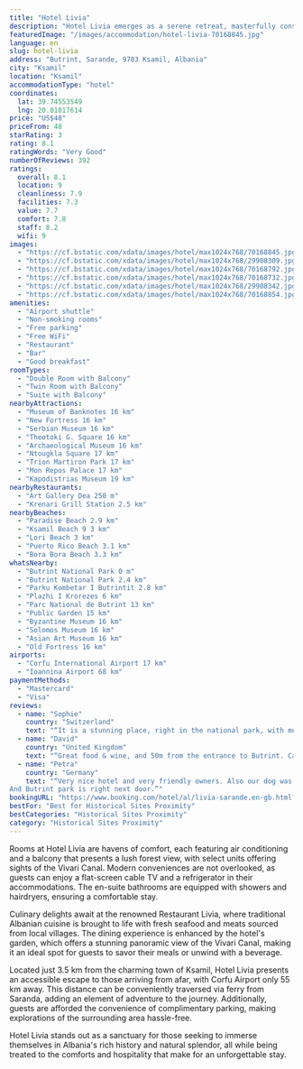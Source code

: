 ```yaml
---
title: "Hotel Livia"
description: "Hotel Livia emerges as a serene retreat, masterfully constructed from wood and stone to reflect traditional Albanian architecture."
featuredImage: "/images/accommodation/hotel-livia-70168845.jpg"
language: en
slug: hotel-livia
address: "Butrint, Sarande, 9703 Ksamil, Albania"
city: "Ksamil"
location: "Ksamil"
accommodationType: "hotel"
coordinates:
  lat: 39.74553549
  lng: 20.01817614
price: "US$48"
priceFrom: 48
starRating: 3
rating: 8.1
ratingWords: "Very Good"
numberOfReviews: 392
ratings:
  overall: 8.1
  location: 9
  cleanliness: 7.9
  facilities: 7.3
  value: 7.7
  comfort: 7.8
  staff: 8.2
  wifi: 9
images:
  - "https://cf.bstatic.com/xdata/images/hotel/max1024x768/70168845.jpg?k=d4e6d1d35dc2217cda539bfc0b5b4d99375c5335bdbacc52b08b3c4104c5da7c&o=&hp=1"
  - "https://cf.bstatic.com/xdata/images/hotel/max1024x768/29908309.jpg?k=ca4a8a51f52f75276bebbe327f3805987cf45cfc9e04ccf5dc3a0a68c3474269&o=&hp=1"
  - "https://cf.bstatic.com/xdata/images/hotel/max1024x768/70168792.jpg?k=0bc4a5b63b1d6151a49db4fbf0f9182bbe0a2fa602f0020b0113abf7482ff50d&o=&hp=1"
  - "https://cf.bstatic.com/xdata/images/hotel/max1024x768/70168732.jpg?k=1b3393f3ee26e8d982e90ac74ed1d5ffa5b1658475bde609020014a64dad8a04&o=&hp=1"
  - "https://cf.bstatic.com/xdata/images/hotel/max1024x768/29908342.jpg?k=d168ce0d36e7e939049ef2706a2ac0b75433bdd54c21b3f0ba87e3ac31e4a938&o=&hp=1"
  - "https://cf.bstatic.com/xdata/images/hotel/max1024x768/70168854.jpg?k=241889f6886e84dc4c6387eef871c2f9ba4b6c6b035ada769bc42e18502ae142&o=&hp=1"
amenities:
  - "Airport shuttle"
  - "Non-smoking rooms"
  - "Free parking"
  - "Free WiFi"
  - "Restaurant"
  - "Bar"
  - "Good breakfast"
roomTypes:
  - "Double Room with Balcony"
  - "Twin Room with Balcony"
  - "Suite with Balcony"
nearbyAttractions:
  - "Museum of Banknotes 16 km"
  - "New Fortress 16 km"
  - "Serbian Museum 16 km"
  - "Theotoki G. Square 16 km"
  - "Archaeological Museum 16 km"
  - "Ntougkla Square 17 km"
  - "Trion Martiron Park 17 km"
  - "Mon Repos Palace 17 km"
  - "Kapodistrias Museum 19 km"
nearbyRestaurants:
  - "Art Gallery Dea 250 m"
  - "Krenari Grill Station 2.5 km"
nearbyBeaches:
  - "Paradise Beach 2.9 km"
  - "Ksamil Beach 9 3 km"
  - "Lori Beach 3 km"
  - "Puerto Rico Beach 3.1 km"
  - "Bora Bora Beach 3.3 km"
whatsNearby:
  - "Butrint National Park 0 m"
  - "Butrint National Park 2.4 km"
  - "Parku Kombetar I Butrintit 2.8 km"
  - "Plazhi I Krorezes 6 km"
  - "Parc National de Butrint 13 km"
  - "Public Garden 15 km"
  - "Byzantine Museum 16 km"
  - "Solomos Museum 16 km"
  - "Asian Art Museum 16 km"
  - "Old Fortress 16 km"
airports:
  - "Corfu International Airport 17 km"
  - "Ioannina Airport 68 km"
paymentMethods:
  - "Mastercard"
  - "Visa"
reviews:
  - name: "Sophie"
    country: "Switzerland"
    text: "“It is a stunning place, right in the national park, with most welcoming hosts and delicious, fresh food! thank you - and can‘t wait to come again!”"
  - name: "David"
    country: "United Kingdom"
    text: "“Great food & wine, and 50m from the entrance to Butrint. Car Park opposite means you can be first in next morning, and drive away after the visit. Queues were almost back to Saranda when we left.”"
  - name: "Petra"
    country: "Germany"
    text: "“Very nice hotel and very friendly owners. Also our dog was welcome there.
And Butrint park is right next door.”"
bookingURL: "https://www.booking.com/hotel/al/livia-sarande.en-gb.html?aid=8035640"
bestFor: "Best for Historical Sites Proximity"
bestCategories: "Historical Sites Proximity"
category: "Historical Sites Proximity"
---
```


Rooms at Hotel Livia are havens of comfort, each featuring air conditioning and a balcony that presents a lush forest view, with select units offering sights of the Vivari Canal. Modern conveniences are not overlooked, as guests can enjoy a flat-screen cable TV and a refrigerator in their accommodations. The en-suite bathrooms are equipped with showers and hairdryers, ensuring a comfortable stay.

Culinary delights await at the renowned Restaurant Livia, where traditional Albanian cuisine is brought to life with fresh seafood and meats sourced from local villages. The dining experience is enhanced by the hotel's garden, which offers a stunning panoramic view of the Vivari Canal, making it an ideal spot for guests to savor their meals or unwind with a beverage.

Located just 3.5 km from the charming town of Ksamil, Hotel Livia presents an accessible escape to those arriving from afar, with Corfu Airport only 55 km away. This distance can be conveniently traversed via ferry from Saranda, adding an element of adventure to the journey. Additionally, guests are afforded the convenience of complimentary parking, making explorations of the surrounding area hassle-free.

Hotel Livia stands out as a sanctuary for those seeking to immerse themselves in Albania's rich history and natural splendor, all while being treated to the comforts and hospitality that make for an unforgettable stay.